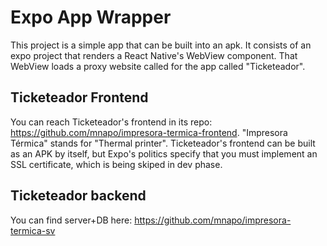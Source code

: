 # Expo App Wrapper
This project is a simple app that can be built into an apk. It consists of an expo project that renders a React Native's WebView component.
That WebView loads a proxy website called for the app called "Ticketeador".

## Ticketeador Frontend
You can reach Ticketeador's frontend in its repo: https://github.com/mnapo/impresora-termica-frontend.
"Impresora Térmica" stands for "Thermal printer". Ticketeador's frontend can be built as an APK by itself, but Expo's politics specify that you must implement an SSL certificate, which is being skiped in dev phase.

## Ticketeador backend
You can find server+DB here: https://github.com/mnapo/impresora-termica-sv
